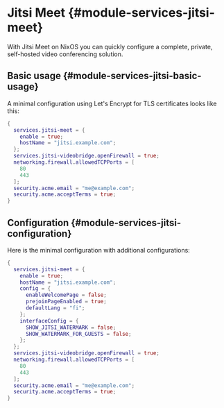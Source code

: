# Jitsi Meet {#module-services-jitsi-meet}

With Jitsi Meet on NixOS you can quickly configure a complete,
private, self-hosted video conferencing solution.

## Basic usage {#module-services-jitsi-basic-usage}

A minimal configuration using Let's Encrypt for TLS certificates looks like this:
```nix
{
  services.jitsi-meet = {
    enable = true;
    hostName = "jitsi.example.com";
  };
  services.jitsi-videobridge.openFirewall = true;
  networking.firewall.allowedTCPPorts = [
    80
    443
  ];
  security.acme.email = "me@example.com";
  security.acme.acceptTerms = true;
}
```

## Configuration {#module-services-jitsi-configuration}

Here is the minimal configuration with additional configurations:
```nix
{
  services.jitsi-meet = {
    enable = true;
    hostName = "jitsi.example.com";
    config = {
      enableWelcomePage = false;
      prejoinPageEnabled = true;
      defaultLang = "fi";
    };
    interfaceConfig = {
      SHOW_JITSI_WATERMARK = false;
      SHOW_WATERMARK_FOR_GUESTS = false;
    };
  };
  services.jitsi-videobridge.openFirewall = true;
  networking.firewall.allowedTCPPorts = [
    80
    443
  ];
  security.acme.email = "me@example.com";
  security.acme.acceptTerms = true;
}
```
